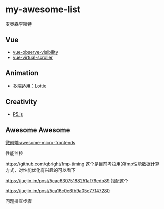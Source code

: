 # my-awesome-list

麦奥森李斯特

## Vue

- [vue-observe-visibility](https://github.com/Akryum/vue-observe-visibility#installation)
- [vue-virtual-scroller](https://github.com/Akryum/vue-virtual-scroller)

## Animation

- [多端适用：Lottie](https://github.com/airbnb/lottie-web)

## Creativity

- [P5.js](https://github.com/processing/p5.js)

## Awesome Awesome

[微前端:awesome-micro-frontends](https://github.com/rajasegar/awesome-micro-frontends)



性能监控

https://github.com/qbright/fmp-timing  这个是目前考拉用的fmp性能数据计算方式，对性能优化有兴趣的可以看下

https://juejin.im/post/5cac63075188251af76edb89  搭配这个

https://juejin.im/post/5ca16c0e6fb9a05e77147280

问题排查步骤
